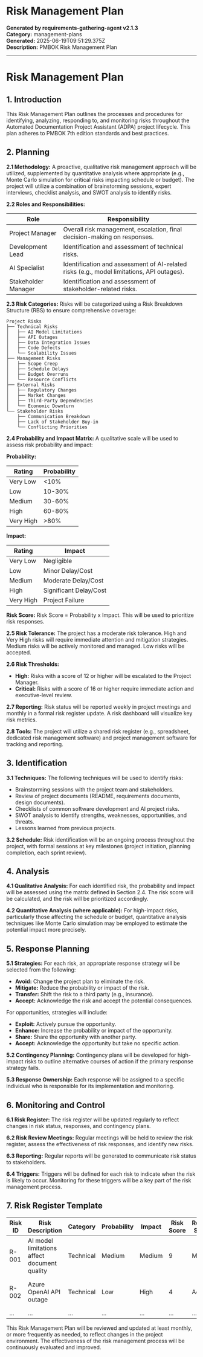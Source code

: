 # Risk Management Plan

**Generated by requirements-gathering-agent v2.1.3**  
**Category:** management-plans  
**Generated:** 2025-06-19T09:51:29.375Z  
**Description:** PMBOK Risk Management Plan

---

# Risk Management Plan

## 1. Introduction

This Risk Management Plan outlines the processes and procedures for identifying, analyzing, responding to, and monitoring risks throughout the Automated Documentation Project Assistant (ADPA) project lifecycle.  This plan adheres to PMBOK 7th edition standards and best practices.

## 2. Planning

**2.1 Methodology:**  A proactive, qualitative risk management approach will be utilized, supplemented by quantitative analysis where appropriate (e.g., Monte Carlo simulation for critical risks impacting schedule or budget).  The project will utilize a combination of brainstorming sessions, expert interviews, checklist analysis, and SWOT analysis to identify risks.

**2.2 Roles and Responsibilities:**

| Role             | Responsibility                                                                         |
|-----------------|-------------------------------------------------------------------------------------|
| Project Manager  | Overall risk management, escalation, final decision-making on responses.             |
| Development Lead | Identification and assessment of technical risks.                                     |
| AI Specialist     | Identification and assessment of AI-related risks (e.g., model limitations, API outages). |
| Stakeholder Manager | Identification and assessment of stakeholder-related risks.                              |


**2.3 Risk Categories:** Risks will be categorized using a Risk Breakdown Structure (RBS) to ensure comprehensive coverage:

```
Project Risks
├── Technical Risks
│   ├── AI Model Limitations
│   ├── API Outages
│   ├── Data Integration Issues
│   ├── Code Defects
│   └── Scalability Issues
├── Management Risks
│   ├── Scope Creep
│   ├── Schedule Delays
│   ├── Budget Overruns
│   └── Resource Conflicts
├── External Risks
│   ├── Regulatory Changes
│   ├── Market Changes
│   ├── Third-Party Dependencies
│   └── Economic Downturn
└── Stakeholder Risks
    ├── Communication Breakdown
    ├── Lack of Stakeholder Buy-in
    └── Conflicting Priorities
```

**2.4 Probability and Impact Matrix:** A qualitative scale will be used to assess risk probability and impact:

**Probability:**

| Rating      | Probability     |
|-------------|-----------------|
| Very Low    | <10%             |
| Low         | 10-30%           |
| Medium      | 30-60%           |
| High        | 60-80%           |
| Very High   | >80%             |

**Impact:**

| Rating      | Impact          |
|-------------|-----------------|
| Very Low    | Negligible       |
| Low         | Minor Delay/Cost |
| Medium      | Moderate Delay/Cost |
| High        | Significant Delay/Cost |
| Very High   | Project Failure  |


**Risk Score:**  Risk Score = Probability x Impact.  This will be used to prioritize risk responses.

**2.5 Risk Tolerance:** The project has a moderate risk tolerance.  High and Very High risks will require immediate attention and mitigation strategies.  Medium risks will be actively monitored and managed. Low risks will be accepted.


**2.6 Risk Thresholds:**

* **High:**  Risks with a score of 12 or higher will be escalated to the Project Manager.
* **Critical:** Risks with a score of 16 or higher require immediate action and executive-level review.

**2.7 Reporting:**  Risk status will be reported weekly in project meetings and monthly in a formal risk register update.  A risk dashboard will visualize key risk metrics.

**2.8 Tools:** The project will utilize a shared risk register (e.g., spreadsheet, dedicated risk management software) and project management software for tracking and reporting.

## 3. Identification

**3.1 Techniques:** The following techniques will be used to identify risks:

* Brainstorming sessions with the project team and stakeholders.
* Review of project documents (README, requirements documents, design documents).
* Checklists of common software development and AI project risks.
* SWOT analysis to identify strengths, weaknesses, opportunities, and threats.
* Lessons learned from previous projects.

**3.2 Schedule:** Risk identification will be an ongoing process throughout the project, with formal sessions at key milestones (project initiation, planning completion, each sprint review).

## 4. Analysis

**4.1 Qualitative Analysis:**  For each identified risk, the probability and impact will be assessed using the matrix defined in Section 2.4.  The risk score will be calculated, and the risk will be prioritized accordingly.

**4.2 Quantitative Analysis (where applicable):**  For high-impact risks, particularly those affecting the schedule or budget, quantitative analysis techniques like Monte Carlo simulation may be employed to estimate the potential impact more precisely.

## 5. Response Planning

**5.1 Strategies:** For each risk, an appropriate response strategy will be selected from the following:

* **Avoid:** Change the project plan to eliminate the risk.
* **Mitigate:** Reduce the probability or impact of the risk.
* **Transfer:** Shift the risk to a third party (e.g., insurance).
* **Accept:** Acknowledge the risk and accept the potential consequences.

For opportunities, strategies will include:

* **Exploit:** Actively pursue the opportunity.
* **Enhance:** Increase the probability or impact of the opportunity.
* **Share:** Share the opportunity with another party.
* **Accept:** Acknowledge the opportunity but take no specific action.

**5.2 Contingency Planning:** Contingency plans will be developed for high-impact risks to outline alternative courses of action if the primary response strategy fails.

**5.3 Response Ownership:**  Each response will be assigned to a specific individual who is responsible for its implementation and monitoring.

## 6. Monitoring and Control

**6.1 Risk Register:** The risk register will be updated regularly to reflect changes in risk status, responses, and contingency plans.

**6.2 Risk Review Meetings:** Regular meetings will be held to review the risk register, assess the effectiveness of risk responses, and identify new risks.

**6.3 Reporting:**  Regular reports will be generated to communicate risk status to stakeholders.


**6.4 Triggers:**  Triggers will be defined for each risk to indicate when the risk is likely to occur.  Monitoring for these triggers will be a key part of the risk management process.


## 7.  Risk Register Template

| Risk ID | Risk Description                               | Category       | Probability | Impact | Risk Score | Response Strategy | Response Owner | Status     | Trigger                                   |
|---------|-----------------------------------------------|----------------|-------------|--------|------------|--------------------|-----------------|-------------|------------------------------------------|
| R-001   | AI model limitations affect document quality     | Technical      | Medium      | Medium | 9           | Mitigate         | AI Specialist   | Open        | Inconsistent output, low quality scores    |
| R-002   | Azure OpenAI API outage                       | Technical      | Low         | High   | 4           | Accept           | Project Manager | Open        | API error messages, service interruptions |
| ...     | ...                                           | ...            | ...         | ...    | ...        | ...               | ...             | ...         | ...                                     |


This Risk Management Plan will be reviewed and updated at least monthly, or more frequently as needed, to reflect changes in the project environment.  The effectiveness of the risk management process will be continuously evaluated and improved.
